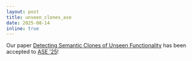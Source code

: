 ```yaml
---
layout: post
title: unseen_clones_ase
date: 2025-08-14
inline: true
---
```

Our paper [Detecting Semantic Clones of Unseen Functionality](https://arxiv.org/abs/2510.04143) has been accepted to [ASE ’25](https://conf.researchr.org/home/ase-2025)!